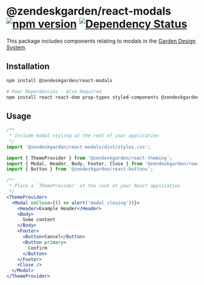 # @zendeskgarden/react-modals [![npm version](https://img.shields.io/npm/v/@zendeskgarden/react-modals.svg?style=flat-square)](https://www.npmjs.com/package/@zendeskgarden/react-modals) [![Dependency Status](https://img.shields.io/david/zendeskgarden/react-components.svg?path=packages/modals&style=flat-square)](https://david-dm.org/zendeskgarden/react-components?path=packages/modals) <!-- markdownlint-disable -->

<!-- markdownlint-enable -->

This package includes components relating to modals in the
[Garden Design System](https://zendeskgarden.github.io/).

## Installation

```sh
npm install @zendeskgarden/react-modals

# Peer Dependencies - Also Required
npm install react react-dom prop-types styled-components @zendeskgarden/react-theming
```

## Usage

```jsx static
/**
 * Include modal styling at the root of your application
 */
import '@zendeskgarden/react-modals/dist/styles.css';

import { ThemeProvider } from '@zendeskgarden/react-theming';
import { Modal, Header, Body, Footer, Close } from '@zendeskgarden/react-modals';
import { Button } from '@zendeskgarden/react-buttons';

/**
 * Place a `ThemeProvider` at the root of your React application
 */
<ThemeProvider>
  <Modal onClose={() => alert('modal closing'))}>
    <Header>Example Header</Header>
    <Body>
      Some content
    </Body>
    <Footer>
      <Button>Cancel</Button>
      <Button primary>
        Confirm
      </Button>
    </Footer>
    <Close />
  </Modal>
</ThemeProvider>
```
